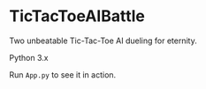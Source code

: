 # TicTacToeAIBattle

Two unbeatable Tic-Tac-Toe AI dueling for eternity.

Python 3.x

Run ```App.py``` to see it in action.
